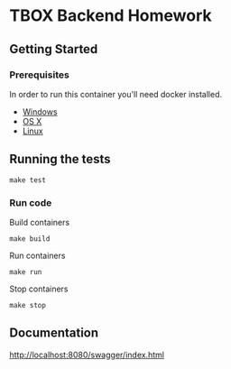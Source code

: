 # TBOX Backend Homework

## Getting Started
### Prerequisites

In order to run this container you'll need docker installed.

* [Windows](https://docs.docker.com/windows/started)
* [OS X](https://docs.docker.com/mac/started/)
* [Linux](https://docs.docker.com/linux/started/)

## Running the tests

```
make test
```

### Run code

Build containers
```
make build
```

Run containers
```
make run
```

Stop containers
```
make stop
```

## Documentation
[http://localhost:8080/swagger/index.html](http://localhost:8080/swagger/index.html)
